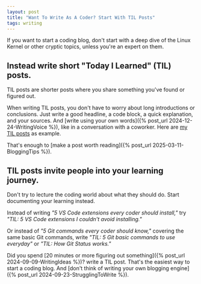 ```yaml
---
layout: post
title: "Want To Write As A Coder? Start With TIL Posts"
tags: writing
---
```


If you want to start a coding blog, don't start with a deep dive of the Linux Kernel or other cryptic topics, unless you're an expert on them.

## Instead write short "Today I Learned" (TIL) posts.

TIL posts are shorter posts where you share something you've found or figured out.

When writing TIL posts, you don't have to worry about long introductions or conclusions. Just write a good headline, a code block, a quick explanation, and your sources. And [write using your own words]({% post_url 2024-12-24-WritingVoice %}), like in a conversation with a coworker. Here are [my TIL posts](/tags/todayilearned/) as example.

That's enough to [make a post worth reading]({% post_url 2025-03-11-BloggingTips %}).

## TIL posts invite people into your learning journey.

Don't try to lecture the coding world about what they should do. Start documenting your learning instead.

Instead of writing _"5 VS Code extensions every coder should install,"_ try _"TIL: 5 VS Code extensions I couldn't avoid installing."_

Or instead of _"5 Git commands every coder should know,"_ covering the same basic Git commands, write _"TIL: 5 Git basic commands to use everyday"_ or _"TIL: How Git Status works."_

Did you spend [20 minutes or more figuring out something]({% post_url 2024-09-09-WritingIdeas %})? write a TIL post. That's the easiest way to start a coding blog. And [don't think of writing your own blogging engine]({% post_url 2024-09-23-StrugglingToWrite %}).
